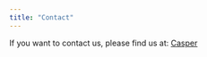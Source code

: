 ```yaml
---
title: "Contact"
---
```


If you want to contact us, please find us at:
<a href="mailto:casper@gamoflife.nl">Casper</casper>
